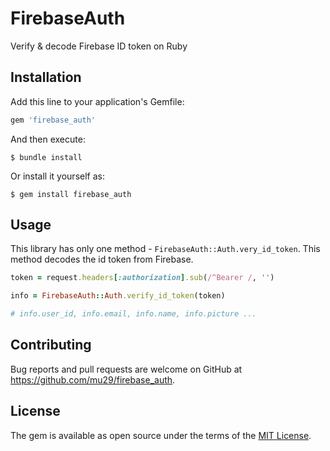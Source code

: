 # FirebaseAuth

Verify & decode Firebase ID token on Ruby

## Installation

Add this line to your application's Gemfile:

```ruby
gem 'firebase_auth'
```

And then execute:

    $ bundle install

Or install it yourself as:

    $ gem install firebase_auth

## Usage

This library has only one method - `FirebaseAuth::Auth.very_id_token`. This method decodes the id token from Firebase.

```ruby
token = request.headers[:authorization].sub(/^Bearer /, '')

info = FirebaseAuth::Auth.verify_id_token(token)

# info.user_id, info.email, info.name, info.picture ...
```

## Contributing

Bug reports and pull requests are welcome on GitHub at https://github.com/mu29/firebase_auth.

## License

The gem is available as open source under the terms of the [MIT License](https://opensource.org/licenses/MIT).
